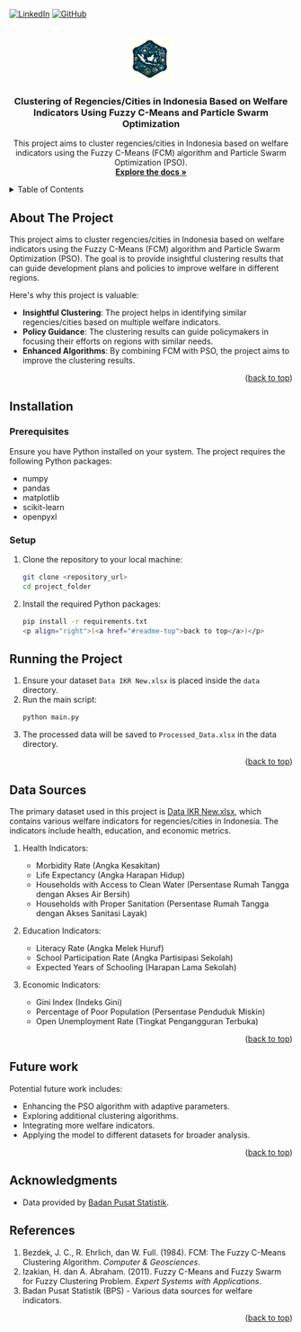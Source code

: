<a name="readme-top"></a>

[![LinkedIn][linkedin-shield]][linkedin-url]
[![GitHub][github-shield]][github-url]

<!-- PROJECT LOGO -->
<br />
<div align="center">
  <a href="https://github.com/wicklyg/fcm-pso">
    <img src="img/img.webp" alt="Logo" width="80" height="80">
  </a>
  
  <h3 align="center">Clustering of Regencies/Cities in Indonesia Based on Welfare Indicators Using Fuzzy C-Means and Particle Swarm Optimization</h3>

  <p align="center">
    This project aims to cluster regencies/cities in Indonesia based on welfare indicators using the Fuzzy C-Means (FCM) algorithm and Particle Swarm Optimization (PSO).
    <br />
    <a href="https://github.com/wicklyg/fcm-pso"><strong>Explore the docs »</strong></a>
  </p>
</div>

<!-- TABLE OF CONTENTS -->
<details>
  <summary>Table of Contents</summary>
  <ol>
    <li>
      <a href="#about-the-project">About The Project</a>
    <li>
      <a href="#installation">Installation</a>
      <ul>
        <li><a href="#prerequisites">Prerequisites</a></li>
        <li><a href="#setup">Setup</a></li>
      </ul>
    </li>
    <li><a href="#running-the-project">Running the Project</a></li>
    <li><a href="#data-sources">Data Sources</a></li>
    <li><a href="#futures-work">Futures Work</a></li>
    <li><a href="#acknowledgments">Acknowledgments</a></li>
    <li><a href="#references">References</a></li>
  </ol>
</details>

<!-- ABOUT THE PROJECT -->

## About The Project

This project aims to cluster regencies/cities in Indonesia based on welfare indicators using the Fuzzy C-Means (FCM) algorithm and Particle Swarm Optimization (PSO). The goal is to provide insightful clustering results that can guide development plans and policies to improve welfare in different regions.

Here's why this project is valuable:

- **Insightful Clustering**: The project helps in identifying similar regencies/cities based on multiple welfare indicators.
- **Policy Guidance**: The clustering results can guide policymakers in focusing their efforts on regions with similar needs.
- **Enhanced Algorithms**: By combining FCM with PSO, the project aims to improve the clustering results.
<p align="right">(<a href="#readme-top">back to top</a>)</p>

## Installation

### Prerequisites

Ensure you have Python installed on your system. The project requires the following Python packages:

- numpy
- pandas
- matplotlib
- scikit-learn
- openpyxl

### Setup

1. Clone the repository to your local machine:
   ```bash
   git clone <repository_url>
   cd project_folder
   ```
2. Install the required Python packages:
   ```bash
   pip install -r requirements.txt
   <p align="right">(<a href="#readme-top">back to top</a>)</p>
   ```

## Running the Project

1. Ensure your dataset `Data IKR New.xlsx` is placed inside the `data` directory.
2. Run the main script:
   ```bash
   python main.py
   ```
3. The processed data will be saved to `Processed_Data.xlsx` in the data directory.
<p align="right">(<a href="#readme-top">back to top</a>)</p>

## Data Sources

The primary dataset used in this project is [Data IKR New.xlsx](https://github.com/gubuktani/ml-models/edit/main/README.md), which contains various welfare indicators for regencies/cities in Indonesia. The indicators include health, education, and economic metrics.

1. Health Indicators:
   - Morbidity Rate (Angka Kesakitan)
   - Life Expectancy (Angka Harapan Hidup)
   - Households with Access to Clean Water (Persentase Rumah Tangga dengan Akses Air Bersih)
   - Households with Proper Sanitation (Persentase Rumah Tangga dengan Akses Sanitasi Layak)
2. Education Indicators:

   - Literacy Rate (Angka Melek Huruf)
   - School Participation Rate (Angka Partisipasi Sekolah)
   - Expected Years of Schooling (Harapan Lama Sekolah)

3. Economic Indicators:
   - Gini Index (Indeks Gini)
   - Percentage of Poor Population (Persentase Penduduk Miskin)
   - Open Unemployment Rate (Tingkat Pengangguran Terbuka)

  <p align="right">(<a href="#readme-top">back to top</a>)</p>

## Future work

Potential future work includes:

- Enhancing the PSO algorithm with adaptive parameters.
- Exploring additional clustering algorithms.
- Integrating more welfare indicators.
- Applying the model to different datasets for broader analysis.
<p align="right">(<a href="#readme-top">back to top</a>)</p>

## Acknowledgments

- Data provided by [Badan Pusat Statistik](https://www.bps.go.id/id).

## References

1. Bezdek, J. C., R. Ehrlich, dan W. Full. (1984). FCM: The Fuzzy C-Means Clustering Algorithm. _Computer & Geosciences_.
2. Izakian, H. dan A. Abraham. (2011). Fuzzy C-Means and Fuzzy Swarm for Fuzzy Clustering Problem. _Expert Systems with Applications_.
3. Badan Pusat Statistik (BPS) - Various data sources for welfare indicators.
<p align="right">(<a href="#readme-top">back to top</a>)</p>

[linkedin-shield]: https://img.shields.io/badge/-LinkedIn-black.svg?style=for-the-badge&logo=linkedin&colorB=555
[linkedin-url]: https://www.linkedin.com/in/wicklygusthvi
[github-shield]: https://img.shields.io/badge/GitHub-100000?style=for-the-badge&logo=github&logoColor=white
[github-url]: https://github.com/wicklyg

